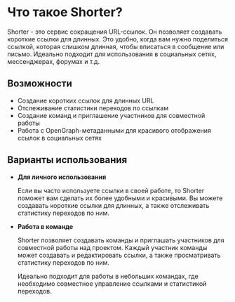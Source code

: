 # Что такое Shorter?

Shorter - это сервис сокращения URL-ссылок. Он позволяет создавать короткие ссылки для длинных. 
Это удобно, когда вам нужно поделиться ссылкой, которая слишком длинная, чтобы вписаться в сообщение или письмо.
Идеально подходит для использования в социальных сетях, мессенджерах, форумах и т.д.

## Возможности

- Создание коротких ссылок для длинных URL
- Отслеживание статистики переходов по ссылкам
- Создание команд и приглашение участников для совместной работы
- Работа с OpenGraph-метаданными для красивого отображения ссылок в социальных сетях

## Варианты использования

- **Для личного использования**

  Если вы часто используете ссылки в своей работе, то Shorter поможет вам сделать их более удобными и красивыми.
  Вы можете создавать короткие ссылки для длинных, а также отслеживать статистику переходов по ним.

- **Работа в команде**

  Shorter позволяет создавать команды и приглашать участников для совместной работы над проектом. 
  Каждый участник команды может создавать и редактировать ссылки, а также просматривать статистику переходов по ним.
  
  Идеально подходит для работы в небольших командах, где необходимо совместное управление ссылками и статистикой переходов.
